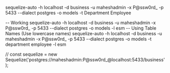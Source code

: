 sequelize-auto -h localhost -d business -u maheshadmin -x P@ssw0rd_ -p 5433  --dialect postgres -o models -t Department Employee

-- Working 
sequelize-auto -h localhost -d business -u maheshadmin -x P@ssw0rd_ -p 5433  --dialect postgres -o models -l esm
-- Using Table Names (Use lowercase names)
 sequelize-auto -h localhost -d business -u maheshadmin -x P@ssw0rd_ -p 5433  --dialect postgres -o models -t department employee -l esm

 // const sequelize = new Sequelize('postgres://maheshadmin:P@ssw0rd_@localhost:5433/business');

